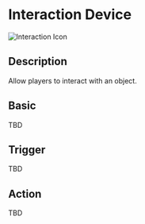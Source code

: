 # Interaction Device

![Interaction Icon](../../images/DeviceIcons/Device_Interaction.png)

## Description

Allow players to interact with an object.

## Basic

TBD

## Trigger

TBD

## Action

TBD
